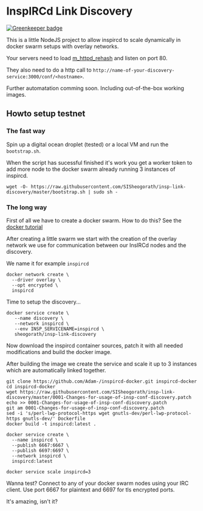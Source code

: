 InspIRCd Link Discovery
===

[![Greenkeeper badge](https://badges.greenkeeper.io/SISheogorath/insp-link-discovery.svg)](https://greenkeeper.io/)

This is a little NodeJS project to allow inspircd to scale dynamically in docker swarm setups with overlay networks.

Your servers need to load [m_httpd_rehash](https://gist.github.com/SISheogorath/c3e2a6cd08ffd51897a7dcea422f1a43) and listen on port 80.

They also need to do a http call to `http://name-of-your-discovery-service:3000/conf/<hostname>`.

Further automatation comming soon. Including out-of-the-box working images.

## Howto setup testnet

### The fast way

Spin up a digital ocean droplet (tested) or a local VM and run the `bootstrap.sh`.

When the script has sucessful finished it's work you get a worker token to add more node to the docker swarm already running 3 instances of inspircd.

```console
wget -O- https://raw.githubusercontent.com/SISheogorath/insp-link-discovery/master/bootstrap.sh | sudo sh -
```

### The long way

First of all we have to create a docker swarm. How to do this? See the [docker tutorial](https://docs.docker.com/engine/swarm/swarm-tutorial/create-swarm/)


After creating a little swarm we start with the creation of the overlay network we use for communication between our InsIRCd nodes and the discovery.

We name it for example `inspircd`

```console
docker network create \
  --driver overlay \
  --opt encrypted \
  inspircd
```

Time to setup the discovery...

```console
docker service create \
   --name discovery \
   --network inspircd \
   --env INSP_SERVICENAME=inspircd \
   sheogorath/insp-link-discovery
```

Now download the inspircd container sources, patch it with all needed modifications and build the docker image.

After building the image we create the service and scale it up to 3 instances which are automatically linked together.

```console
git clone https://github.com/Adam-/inspircd-docker.git inspircd-docker
cd inspircd-docker
wget https://raw.githubusercontent.com/SISheogorath/insp-link-discovery/master/0001-Changes-for-usage-of-insp-conf-discovery.patch
echo >> 0001-Changes-for-usage-of-insp-conf-discovery.patch
git am 0001-Changes-for-usage-of-insp-conf-discovery.patch
sed -i 's/perl-lwp-protocol-https wget gnutls-dev/perl-lwp-protocol-https gnutls-dev/' Dockerfile 
docker build -t inspircd:latest .

docker service create \
  --name inspircd \
  --publish 6667:6667 \
  --publish 6697:6697 \
  --network inspircd \
  inspircd:latest

docker service scale inspircd=3
```

Wanna test? Connect to any of your docker swarm nodes using your IRC client. Use port 6667 for plaintext and 6697 for tls encrypted ports.

It's amazing, isn't it?

